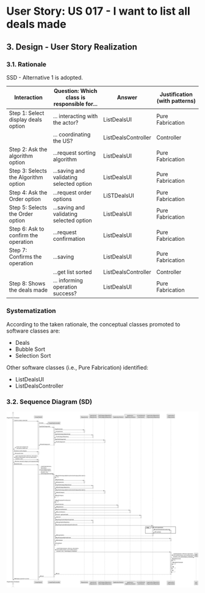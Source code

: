 # User Story: US 017 - I want to list all deals made

## 3. Design - User Story Realization

### 3.1. Rationale

SSD - Alternative 1 is adopted.

| Interaction                          | Question: Which class is responsible for... | Answer              | Justification (with patterns) |
|--------------------------------------|---------------------------------------------|---------------------|-------------------------------|
| Step 1: Select display deals option  | ... interacting with the actor?             | ListDealsUI         | Pure Fabrication              |
|                                      | ... coordinating the US?                    | ListDealsController | Controller                    |
| Step 2: Ask the algorithm option     | ...request sorting algorithm                | ListDealsUI         | Pure Fabrication              |
| Step 3: Selects the Algorithm option | ...saving and validating selected option    | ListDealsUI         | Pure Fabrication              |
| Step 4: Ask the Order option         | ...request order options                    | LiSTDealsUI         | Pure Fabrication              |
| Step 5: Selects the Order option     | ...saving and validating selected option    | ListDealsUI         | Pure Fabrication              |
| Step 6: Ask to confirm the operation | ...request confirmation                     | ListDealsUI         | Pure Fabrication              |
| Step 7: Confirms the operation       | ...saving                                   | ListDealsUI         | Pure Fabrication              |
|                                      | ...get list sorted                          | ListDealsController |    Controller                 |
| Step 8: Shows the deals made         | ... informing operation success?            | ListDealsUI         | Pure Fabrication              |

### Systematization

According to the taken rationale, the conceptual classes promoted to software classes are:

- Deals
- Bubble Sort
- Selection Sort

Other software classes (i.e., Pure Fabrication) identified:

- ListDealsUI
- ListDealsController

### 3.2. Sequence Diagram (SD)

![us017-sequence-diagram.svg](svg%2Fus017-sequence-diagram.svg)

